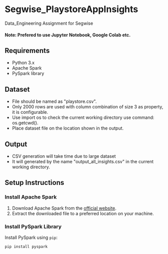 # Segwise_PlaystoreAppInsights
Data_Engineering Assignment for Segwise

#### Note: Prefered to use Jupyter Notebook, Google Colab etc.

## Requirements

- Python 3.x
- Apache Spark
- PySpark library
  
## Dataset
- File should be named as "playstore.csv".
- Only 2000 rows are used with column combination of size 3 as property, it is configurable.
- Use import os to check the current working directory use command: os.getcwd().
- Place dataset file on the location shown in the output.

## Output
- CSV generation will take time due to large dataset
- It will generated by the name "output_all_insights.csv" in the current working directory.
  
## Setup Instructions

### Install Apache Spark

1. Download Apache Spark from the [official website](https://spark.apache.org/downloads.html).
2. Extract the downloaded file to a preferred location on your machine.

### Install PySpark Library

Install PySpark using `pip`:
```bash
pip install pyspark


